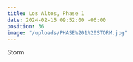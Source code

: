 ```yaml
---
title: Los Altos, Phase 1
date: 2024-02-15 09:52:00 -06:00
position: 36
image: "/uploads/PHASE%201%20STORM.jpg"
---
```


Storm